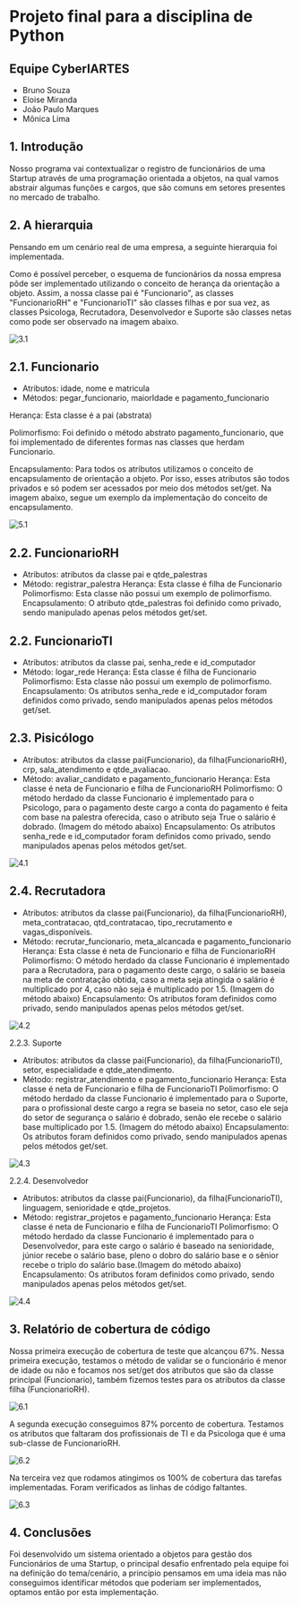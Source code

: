 # Projeto final para a disciplina de Python


## Equipe CyberIARTES
- Bruno Souza
- Eloise Miranda
- João Paulo Marques
- Mônica Lima


## 1. Introdução

Nosso programa vai contextualizar o registro de funcionários de uma Startup  através de uma programação orientada a objetos, na qual vamos abstrair algumas funções e cargos, que são comuns em setores presentes no mercado de trabalho.  

## 2. A hierarquia

Pensando em um cenário real de uma empresa, a seguinte hierarquia foi implementada. 

Como é possível perceber, o esquema de funcionários da nossa empresa pôde ser implementado utilizando o conceito de herança da orientação a objeto. Assim, a nossa classe pai é "Funcionario", as classes "FuncionarioRH" e "FuncionarioTI" são classes filhas e por sua vez, as classes Psicologa, Recrutadora, Desenvolvedor e Suporte são classes netas como pode ser observado na imagem abaixo.

![3.1](Imagens/hierarquiaFunc.png)

## 2.1. Funcionario
- Atributos: idade, nome e matricula
- Métodos: pegar_funcionario, maiorIdade e pagamento_funcionario

Herança: Esta classe é a pai (abstrata)

Polimorfismo: Foi definido o método abstrato pagamento_funcionario, que foi implementado de diferentes formas nas classes que herdam Funcionario.

Encapsulamento: Para todos os atributos utilizamos o conceito de encapsulamento de orientação a objeto. Por isso, esses atributos são todos privados e só podem ser acessados por meio dos métodos set/get. Na imagem abaixo, segue um exemplo da implementação do conceito de encapsulamento.

![5.1](Imagens/encapsulamento1.png)

## 2.2. FuncionarioRH
- Atributos: atributos da classe pai e qtde_palestras
- Método: registrar_palestra
Herança: Esta classe é filha de Funcionario
Polimorfismo: Esta classe não possui um exemplo de polimorfismo.
Encapsulamento: O atributo qtde_palestras foi definido como privado, sendo manipulado apenas pelos métodos get/set.

## 2.2. FuncionarioTI
- Atributos: atributos da classe pai, senha_rede e id_computador
- Método: logar_rede
Herança: Esta classe é filha de Funcionario
Polimorfismo: Esta classe não possui um exemplo de polimorfismo.
Encapsulamento: Os atributos senha_rede e id_computador foram definidos como privado, sendo manipulados apenas pelos métodos get/set.

## 2.3. Pisicólogo
- Atributos: atributos da classe pai(Funcionario), da filha(FuncionarioRH), crp, sala_atendimento e qtde_avaliacao.
- Método: avaliar_candidato e pagamento_funcionario
Herança: Esta classe é neta de Funcionario e filha de FuncionarioRH
Polimorfismo: O método herdado da classe Funcionario é implementado para o Psicologo, para o pagamento deste cargo a conta do pagamento é feita com base na palestra oferecida, caso o atributo seja True o salário é dobrado. (Imagem do método abaixo)
Encapsulamento: Os atributos senha_rede e id_computador foram definidos como privado, sendo manipulados apenas pelos métodos get/set.

![4.1](Imagens/pagfuncpsi.png)

## 2.4. Recrutadora
- Atributos: atributos da classe pai(Funcionario), da filha(FuncionarioRH), meta_contratacao, qtd_contratacao, tipo_recrutamento e vagas_disponíveis.
- Método: recrutar_funcionario, meta_alcancada e pagamento_funcionario
Herança: Esta classe é neta de Funcionario e filha de FuncionarioRH
Polimorfismo: O método herdado da classe Funcionario é implementado para a Recrutadora, para o pagamento deste cargo, o salário se baseia na meta de contratação obtida, caso a meta seja atingida o salário é multiplicado por 4, caso não seja é multiplicado por 1.5. (Imagem do método abaixo)
Encapsulamento: Os atributos foram definidos como privado, sendo manipulados apenas pelos métodos get/set.

![4.2](Imagens/pagfuncrecrut.png)

2.2.3. Suporte
- Atributos: atributos da classe pai(Funcionario), da filha(FuncionarioTI), setor, especialidade e qtde_atendimento.
- Método: registrar_atendimento e pagamento_funcionario
Herança: Esta classe é neta de Funcionario e filha de FuncionarioTI
Polimorfismo: O método herdado da classe Funcionario é implementado para o Suporte, para o profissional deste cargo a regra se baseia no setor, caso ele seja do setor de segurança o salário é dobrado, senão ele recebe o salário base multiplicado por 1.5. (Imagem do método abaixo)
Encapsulamento: Os atributos foram definidos como privado, sendo manipulados apenas pelos métodos get/set.

![4.3](Imagens/pagfuncsuporte.png)

2.2.4. Desenvolvedor
- Atributos: atributos da classe pai(Funcionario), da filha(FuncionarioTI), linguagem, senioridade e qtde_projetos.
- Método: registrar_projetos e pagamento_funcionario
Herança: Esta classe é neta de Funcionario e filha de FuncionarioTI
Polimorfismo: O método herdado da classe Funcionario é implementado para o Desenvolvedor, para este cargo o salário é baseado na senioridade, júnior recebe o salário base, pleno o dobro do salário base e o sênior recebe o triplo do salário base.(Imagem do método abaixo)
Encapsulamento: Os atributos foram definidos como privado, sendo manipulados apenas pelos métodos get/set.

![4.4](Imagens/pagfuncdev.png)

## 3. Relatório de cobertura de código

Nossa primeira execução de cobertura de teste que alcançou 67%. Nessa primeira execução, testamos o método de validar se o funcionário é menor de idade ou não e focamos nos set/get dos atributos que são da classe principal (Funcionario), também fizemos testes para os atributos da classe filha (FuncionarioRH).

![6.1](Imagens/porcentagem1.png)

A segunda execução conseguimos 87% porcento de cobertura. Testamos os atributos que faltaram dos profissionais de TI e da Psicologa que é uma sub-classe de FuncionarioRH.

![6.2](Imagens/oitentaporcento.png)

Na terceira vez que rodamos atingimos os 100% de cobertura das tarefas implementadas. Foram verificados as linhas de código faltantes.

![6.3](Imagens/cemporcento.png)

## 4. Conclusões

Foi desenvolvido um sistema orientado a objetos para gestão dos Funcionários de uma Startup, o principal desafio enfrentado pela equipe foi na definição do tema/cenário, a princípio pensamos em uma ideia mas não conseguimos identificar métodos que poderiam ser implementados, optamos então por esta implementação.